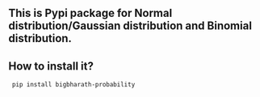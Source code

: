 ## This is Pypi package for Normal distribution/Gaussian distribution and Binomial distribution.

## How to install it?

` pip install bigbharath-probability`


